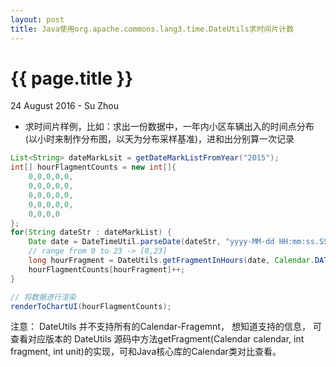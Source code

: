 ```yaml
---
layout: post
title: Java使用org.apache.commons.lang3.time.DateUtils求时间片计数
---
```


{{ page.title }}
================

<p class="meta">24 August 2016 - Su Zhou</p>

- 求时间片样例，比如：求出一份数据中，一年内小区车辆出入的时间点分布(以小时来制作分布图，以天为分布采样基准)，进和出分别算一次记录

```java
List<String> dateMarkLsit = getDateMarkListFromYear("2015");
int[] hourFlagmentCounts = new int[]{
    0,0,0,0,0,
    0,0,0,0,0,
    0,0,0,0,0,
    0,0,0,0,0,
    0,0,0,0
};
for(String dateStr : dateMarkList) {
    Date date = DateTimeUtil.parseDate(dateStr, "yyyy-MM-dd HH:mm:ss.SSS")
    // range from 0 to 23 -> [0,23]
    long hourFragment = DateUtils.getFragmentInHours(date, Calendar.DATE);
    hourFlagmentCounts[hourFragment]++;
}

// 将数据进行渲染
renderToChartUI(hourFlagmentCounts);
```
<p>注意： DateUtils 并不支持所有的Calendar-Fragemnt， 想知道支持的信息， 可查看对应版本的 DateUtils
源码中方法getFragment(Calendar calendar, int fragment, int unit)的实现，可和Java核心库的Calendar类对比查看。</p>
        
